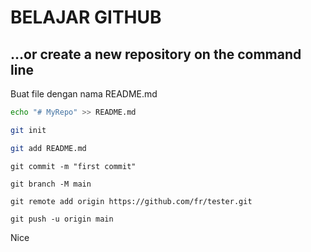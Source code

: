 # BELAJAR GITHUB  

## …or create a new repository on the command line  
Buat file dengan nama README.md   
```bash
echo "# MyRepo" >> README.md
```

```bash
git init
```
```bash
git add README.md
```

```
git commit -m "first commit"
```  
```
git branch -M main
```  
```
git remote add origin https://github.com/fr/tester.git
```  
```
git push -u origin main
```  
Nice
